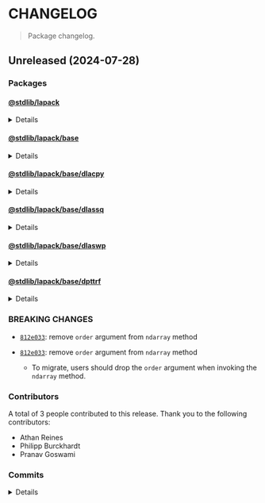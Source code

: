 # CHANGELOG

> Package changelog.

<section class="release" id="unreleased">

## Unreleased (2024-07-28)

<section class="packages">

### Packages

<section class="package" id="lapack-unreleased">

#### [@stdlib/lapack](https://github.com/stdlib-js/stdlib/tree/develop/lib/node_modules/%40stdlib/lapack)

<details>

<section class="features">

##### Features

-   [`86ce889`](https://github.com/stdlib-js/stdlib/commit/86ce8890194313ebee3f047d19ea4d0f24d87c3d) - update namespace TypeScript declarations [(#2591)](https://github.com/stdlib-js/stdlib/pull/2591)
-   [`ff4b81e`](https://github.com/stdlib-js/stdlib/commit/ff4b81e8b31931fe7e80cf303b0090e447f0cb56) - add `lapack` namespace

</section>

<!-- /.features -->

</details>

</section>

<!-- /.package -->

<section class="package" id="lapack-base-unreleased">

#### [@stdlib/lapack/base](https://github.com/stdlib-js/stdlib/tree/develop/lib/node_modules/%40stdlib/lapack/base)

<details>

<section class="features">

##### Features

-   [`fbfb30f`](https://github.com/stdlib-js/stdlib/commit/fbfb30f07c232a40946da12ba5d461b713d096f3) - add `dlassq` to namespace
-   [`5f94431`](https://github.com/stdlib-js/stdlib/commit/5f94431c127c93408f96c48a992085738c3b780f) - update namespace TypeScript declarations [(#2690)](https://github.com/stdlib-js/stdlib/pull/2690)
-   [`7d399c6`](https://github.com/stdlib-js/stdlib/commit/7d399c672b81b82818a91f4f4bb2ca505481cf5a) - add `dpttrf` to namespace
-   [`c325e6a`](https://github.com/stdlib-js/stdlib/commit/c325e6ae798f7f103a3c375b045b39edde818958) - add `dlacpy` to namespace
-   [`6e4b9eb`](https://github.com/stdlib-js/stdlib/commit/6e4b9ebc31d9629446019e37e31bfe9b180b675c) - update namespace TypeScript declarations [(#2681)](https://github.com/stdlib-js/stdlib/pull/2681)
-   [`86ce889`](https://github.com/stdlib-js/stdlib/commit/86ce8890194313ebee3f047d19ea4d0f24d87c3d) - update namespace TypeScript declarations [(#2591)](https://github.com/stdlib-js/stdlib/pull/2591)
-   [`429f55b`](https://github.com/stdlib-js/stdlib/commit/429f55b9db74ca8b92c02636c360819a93c0189f) - add `lapack/base` namespace

</section>

<!-- /.features -->

</details>

</section>

<!-- /.package -->

<section class="package" id="lapack-base-dlacpy-unreleased">

#### [@stdlib/lapack/base/dlacpy](https://github.com/stdlib-js/stdlib/tree/develop/lib/node_modules/%40stdlib/lapack/base/dlacpy)

<details>

<section class="features">

##### Features

-   [`6953aae`](https://github.com/stdlib-js/stdlib/commit/6953aae41e500330c26a43137b417d523ffdaaeb) - add `lapack/base/dlacpy` [(#2548)](https://github.com/stdlib-js/stdlib/pull/2548)

</section>

<!-- /.features -->

</details>

</section>

<!-- /.package -->

<section class="package" id="lapack-base-dlassq-unreleased">

#### [@stdlib/lapack/base/dlassq](https://github.com/stdlib-js/stdlib/tree/develop/lib/node_modules/%40stdlib/lapack/base/dlassq)

<details>

<section class="features">

##### Features

-   [`8c74427`](https://github.com/stdlib-js/stdlib/commit/8c744275aab38f442c551777ce376b2a89a4be6c) - add `lapack/base/dlassq` [(#2668)](https://github.com/stdlib-js/stdlib/pull/2668)

</section>

<!-- /.features -->

</details>

</section>

<!-- /.package -->

<section class="package" id="lapack-base-dlaswp-unreleased">

#### [@stdlib/lapack/base/dlaswp](https://github.com/stdlib-js/stdlib/tree/develop/lib/node_modules/%40stdlib/lapack/base/dlaswp)

<details>

<section class="features">

##### Features

-   [`812e033`](https://github.com/stdlib-js/stdlib/commit/812e0334a74ea13f3e0bf0e3ed3453c1933f8d43) - remove `order` argument from `ndarray` method
-   [`f2dfdb3`](https://github.com/stdlib-js/stdlib/commit/f2dfdb389aadc142ce36367e92e5492b082eef0a) - add `lapack/base/dlaswp` [(#2483)](https://github.com/stdlib-js/stdlib/pull/2483)

</section>

<!-- /.features -->

<section class="breaking-changes">

##### BREAKING CHANGES

-   [`812e033`](https://github.com/stdlib-js/stdlib/commit/812e0334a74ea13f3e0bf0e3ed3453c1933f8d43): remove `order` argument from `ndarray` method
-   [`812e033`](https://github.com/stdlib-js/stdlib/commit/812e0334a74ea13f3e0bf0e3ed3453c1933f8d43): remove `order` argument from `ndarray` method 

    -   To migrate, users should drop the `order` argument when invoking
    the `ndarray` method.

</section>

<!-- /.breaking-changes -->

</details>

</section>

<!-- /.package -->

<section class="package" id="lapack-base-dpttrf-unreleased">

#### [@stdlib/lapack/base/dpttrf](https://github.com/stdlib-js/stdlib/tree/develop/lib/node_modules/%40stdlib/lapack/base/dpttrf)

<details>

<section class="features">

##### Features

-   [`0630400`](https://github.com/stdlib-js/stdlib/commit/0630400bbf2b87197035c768e37a9ec6430db6b8) - add `lapack/base/dpttrf` [(#2578)](https://github.com/stdlib-js/stdlib/pull/2578)

</section>

<!-- /.features -->

</details>

</section>

<!-- /.package -->

</section>

<!-- /.packages -->

<section class="breaking-changes">

### BREAKING CHANGES

-   [`812e033`](https://github.com/stdlib-js/stdlib/commit/812e0334a74ea13f3e0bf0e3ed3453c1933f8d43): remove `order` argument from `ndarray` method
-   [`812e033`](https://github.com/stdlib-js/stdlib/commit/812e0334a74ea13f3e0bf0e3ed3453c1933f8d43): remove `order` argument from `ndarray` method 

    -   To migrate, users should drop the `order` argument when invoking
    the `ndarray` method.

</section>

<!-- /.breaking-changes -->

<section class="contributors">

### Contributors

A total of 3 people contributed to this release. Thank you to the following contributors:

-   Athan Reines
-   Philipp Burckhardt
-   Pranav Goswami

</section>

<!-- /.contributors -->

<section class="commits">

### Commits

<details>

-   [`fbfb30f`](https://github.com/stdlib-js/stdlib/commit/fbfb30f07c232a40946da12ba5d461b713d096f3) - **feat:** add `dlassq` to namespace _(by Athan Reines)_
-   [`8c74427`](https://github.com/stdlib-js/stdlib/commit/8c744275aab38f442c551777ce376b2a89a4be6c) - **feat:** add `lapack/base/dlassq` [(#2668)](https://github.com/stdlib-js/stdlib/pull/2668) _(by Pranav Goswami, Athan Reines)_
-   [`e67b649`](https://github.com/stdlib-js/stdlib/commit/e67b6490ac632a30e2dac27b33d078230181cc6f) - **docs:** update namespace table of contents [(#2691)](https://github.com/stdlib-js/stdlib/pull/2691) _(by stdlib-bot, Athan Reines)_
-   [`5f94431`](https://github.com/stdlib-js/stdlib/commit/5f94431c127c93408f96c48a992085738c3b780f) - **feat:** update namespace TypeScript declarations [(#2690)](https://github.com/stdlib-js/stdlib/pull/2690) _(by stdlib-bot, Athan Reines)_
-   [`7d399c6`](https://github.com/stdlib-js/stdlib/commit/7d399c672b81b82818a91f4f4bb2ca505481cf5a) - **feat:** add `dpttrf` to namespace _(by Athan Reines)_
-   [`0630400`](https://github.com/stdlib-js/stdlib/commit/0630400bbf2b87197035c768e37a9ec6430db6b8) - **feat:** add `lapack/base/dpttrf` [(#2578)](https://github.com/stdlib-js/stdlib/pull/2578) _(by Pranav Goswami, Athan Reines)_
-   [`c325e6a`](https://github.com/stdlib-js/stdlib/commit/c325e6ae798f7f103a3c375b045b39edde818958) - **feat:** add `dlacpy` to namespace _(by Athan Reines)_
-   [`6953aae`](https://github.com/stdlib-js/stdlib/commit/6953aae41e500330c26a43137b417d523ffdaaeb) - **feat:** add `lapack/base/dlacpy` [(#2548)](https://github.com/stdlib-js/stdlib/pull/2548) _(by Pranav Goswami, Athan Reines)_
-   [`04b258f`](https://github.com/stdlib-js/stdlib/commit/04b258f50b436e95832b6d6d4d892cee5aa36ed3) - **docs:** update definition _(by Athan Reines)_
-   [`d61d3f5`](https://github.com/stdlib-js/stdlib/commit/d61d3f5ad8faab321a3ac0159f9b04f6aca4a2bd) - **docs:** fix comments _(by Athan Reines)_
-   [`6e4b9eb`](https://github.com/stdlib-js/stdlib/commit/6e4b9ebc31d9629446019e37e31bfe9b180b675c) - **feat:** update namespace TypeScript declarations [(#2681)](https://github.com/stdlib-js/stdlib/pull/2681) _(by stdlib-bot, Philipp Burckhardt)_
-   [`812e033`](https://github.com/stdlib-js/stdlib/commit/812e0334a74ea13f3e0bf0e3ed3453c1933f8d43) - **feat:** remove `order` argument from `ndarray` method _(by Athan Reines)_
-   [`86ce889`](https://github.com/stdlib-js/stdlib/commit/86ce8890194313ebee3f047d19ea4d0f24d87c3d) - **feat:** update namespace TypeScript declarations [(#2591)](https://github.com/stdlib-js/stdlib/pull/2591) _(by stdlib-bot, Athan Reines)_
-   [`c067b6c`](https://github.com/stdlib-js/stdlib/commit/c067b6c990c99b8f4cf315b5378af8574098962b) - **docs:** update namespace table of contents [(#2576)](https://github.com/stdlib-js/stdlib/pull/2576) _(by stdlib-bot, Philipp Burckhardt)_
-   [`ff4b81e`](https://github.com/stdlib-js/stdlib/commit/ff4b81e8b31931fe7e80cf303b0090e447f0cb56) - **feat:** add `lapack` namespace _(by Athan Reines)_
-   [`429f55b`](https://github.com/stdlib-js/stdlib/commit/429f55b9db74ca8b92c02636c360819a93c0189f) - **feat:** add `lapack/base` namespace _(by Athan Reines)_
-   [`f2dfdb3`](https://github.com/stdlib-js/stdlib/commit/f2dfdb389aadc142ce36367e92e5492b082eef0a) - **feat:** add `lapack/base/dlaswp` [(#2483)](https://github.com/stdlib-js/stdlib/pull/2483) _(by Pranav Goswami, Athan Reines)_

</details>

</section>

<!-- /.commits -->

</section>

<!-- /.release -->

